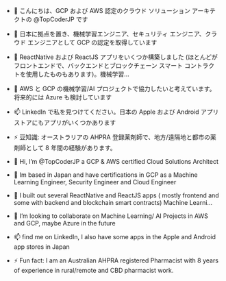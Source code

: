 - 👋 こんにちは、GCP および AWS 認定のクラウド ソリューション アーキテクトの @TopCoderJP です
- 🌱 日本に拠点を置き、機械学習エンジニア、セキュリティ エンジニア、クラウド エンジニアとして GCP の認定を取得しています
- 👀 ReactNative および ReactJS アプリをいくつか構築しました (ほとんどがフロントエンドで、バックエンドとブロックチェーン スマート コントラクトを使用したものもあります)。機械学習...
- 💞️ AWS と GCP の機械学習/AI プロジェクトで協力したいと考えています。将来的には Azure も検討しています
- 📫 LinkedIn で私を見つけてください。日本の Apple および Android アプリ ストアにもアプリがいくつかあります
- ⚡ 豆知識: オーストラリアの AHPRA 登録薬剤師で、地方/遠隔地と都市の薬剤師として 8 年間の経験があります。





- 👋 Hi, I’m @TopCoderJP a GCP & AWS certified Cloud Solutions Architect
- 🌱 Im based in Japan and have certifications in GCP as a Machine Learning Engineer, Security Engineer and Cloud Engineer
- 👀 I built out several ReactNative and ReactJS apps ( mostly frontend and some with backend and blockchain smart contracts)  Machine Learni...
- 💞️ I’m looking to collaborate on Machine Learning/ AI Projects in AWS and GCP, maybe Azure in the future
- 📫 find me on LinkedIn, I also have some apps in the Apple and Android app stores in Japan 
- ⚡ Fun fact:   I am an Australian AHPRA registered Pharmacist with 8 years of experience in rural/remote and CBD pharmacist work. 

<!---
TopCoderJP/TopCoderJP is a ✨ special ✨ repository because its `README.md` (this file) appears on your GitHub profile.
You can click the Preview link to take a look at your changes.
--->
